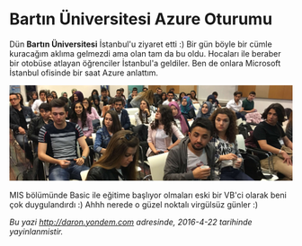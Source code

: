 # Bartın Üniversitesi Azure Oturumu 

Dün **Bartın Üniversitesi** İstanbul'u ziyaret etti :) Bir gün böyle bir cümle kuracağım aklıma gelmezdi ama olan tam da bu oldu. Hocaları ile beraber bir otobüse atlayan öğrenciler İstanbul'a geldiler. Ben de onlara Microsoft İstanbul ofisinde bir saat Azure anlattım. 

![](../media/Bartin_Universitesi_Azure_Oturumu/bartin-universitesi.jpg)

MIS bölümünde Basic ile eğitime başlıyor olmaları eski bir VB'ci olarak beni çok duygulandırdı :) Ahhh nerede o güzel noktalı virgülsüz günler :)

*Bu yazi http://daron.yondem.com adresinde, 2016-4-22 tarihinde yayinlanmistir.*